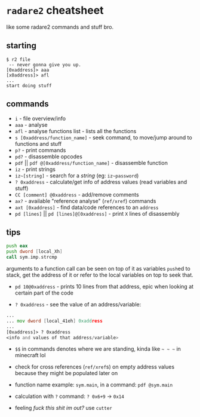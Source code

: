 # `radare2` cheatsheet

like some radare2 commands and stuff bro.

## starting

```
$ r2 file
 -- never gonna give you up.
[0xaddress]> aaa
[x0address]> afl
...
start doing stuff
```

## commands

- `i` - file overview/info
- `aaa` - analyse
- `afl` - analyse functions list - lists all the functions
- `s [0xaddress/function_name]` - seek command, to move/jump around to functions and stuff
- `p?` - print commands
- `pd?` - disassemble opcodes
- `pdf` || `pdf @[0xaddress/function_name]` - disassemble function
- `iz` - print strings
- `iz~[string]` - search for a _string_ (eg: `iz~password`)
- `? 0xaddress` - calculate/get info of address values (read variables and stuff)
- `CC [comment] @0xaddress` - add/remove comments
- `ax?` - available "reference analyse" (`ref/xref`) commands
- `axt [0xaddress]` - find data/code references to an `address`
- `pd [lines]` || `pd [lines]@[0xaddress]` - print `X` lines of disassembly

## tips

```asm
push eax
push dword [local_Xh]
call sym.imp.strcmp
```

arguments to a function call can be seen on top of it as variables `push`ed to stack, get the address of it or refer to the local variables on top to seek that.

- `pd 10@0xaddress` - prints 10 lines from that address, epic when looking at certain part of the code

- `? 0xaddress` - see the value of an address/variable:

```asm
...
... mov dword [local_41eh] 0xaddress
...
[0xaddress]> ? 0xaddress
<info and values of that address/variable>
```

- `$$` in commands denotes where we are standing, kinda like `~ ~ ~` in minecraft lol

- check for cross references (`ref/xref`s) on empty address values because they might be populated later on

- function name example: `sym.main`, in a command: `pdf @sym.main`

- calculation with `?` command: `? 0x6+9` -> `0x14`

- feeling _fuck this shit im out?_ use `cutter`
